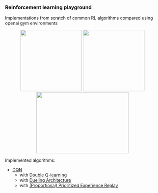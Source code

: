 ### Reinforcement learning playground
Implementations from scratch of common RL algorithms compared using openai gym
environments

<p align="center">
    <img src="https://media.giphy.com/media/3mgqEbE46leiBk4DAZ/giphy.gif" width="200" height="200" />
    <img src="https://media.giphy.com/media/LwFBZ4oSZh6diQkOq7/giphy.gif" width="200" height="200" />
    <img src="https://media.giphy.com/media/7AdfabG7Ppz53gjv9O/giphy.gif" width="300" height="200" />
</p>



Implemented algorithms:

- [DQN](https://www.nature.com/articles/nature14236.pdf)
    - with [Double Q-learning](https://arxiv.org/pdf/1509.06461.pdf)
    - with [Dueling Architecture](https://arxiv.org/pdf/1511.06581.pdf)
    - with [(Proportional) Prioritized Experience Replay](https://arxiv.org/pdf/1511.05952.pdf)
